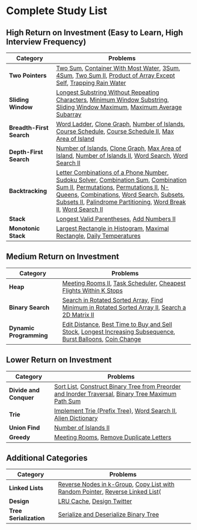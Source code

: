 # Complete Study List

## High Return on Investment (Easy to Learn, High Interview Frequency)

| Category                 | Problems                                                                                                                                                                                                                                                                                                                                                                                                                                                                                                                                                                                                                                                                                                                                                                                     |
| ------------------------ | -------------------------------------------------------------------------------------------------------------------------------------------------------------------------------------------------------------------------------------------------------------------------------------------------------------------------------------------------------------------------------------------------------------------------------------------------------------------------------------------------------------------------------------------------------------------------------------------------------------------------------------------------------------------------------------------------------------------------------------------------------------------------------------------- |
| **Two Pointers**         | [Two Sum](problems/001-two-sum.ipynb), [Container With Most Water](problems/011-container-with-most-water.ipynb), [3Sum](problems/015-3sum.ipynb), [4Sum](problems/018-4sum.ipynb), [Two Sum II](problems/167-two-sum-ii.ipynb), [Product of Array Except Self](problems/238-product-of-array-except-self.ipynb), [Trapping Rain Water](problems/042-trapping-rain-water.ipynb)                                                                                                                                                                                                                                                                                                                                                                                                              |
| **Sliding Window**       | [Longest Substring Without Repeating Characters](problems/003-longest-substring.ipynb), [Minimum Window Substring](problems/076-minimum-window-substring.ipynb), [Sliding Window Maximum](problems/239-sliding-window-maximum.ipynb), [Maximum Average Subarray](problems/643-maximum-average-subarray.ipynb)                                                                                                                                                                                                                                                                                                                                                                                                                                                                                |
| **Breadth-First Search** | [Word Ladder](problems/127-word-ladder.ipynb), [Clone Graph](problems/133-clone-graph.ipynb), [Number of Islands](problems/200-number-of-islands.ipynb), [Course Schedule](problems/207-course-schedule.ipynb), [Course Schedule II](problems/210-course-schedule-ii.ipynb), [Max Area of Island](problems/695-max-area-of-island.ipynb)                                                                                                                                                                                                                                                                                                                                                                                                                                                     |
| **Depth-First Search**   | [Number of Islands](problems/200-number-of-islands.ipynb), [Clone Graph](problems/133-clone-graph.ipynb), [Max Area of Island](problems/695-max-area-of-island.ipynb), [Number of Islands II](problems/305-number-of-islands-ii.ipynb), [Word Search](problems/079-word-search.ipynb), [Word Search II](problems/212-word-search-ii.ipynb)                                                                                                                                                                                                                                                                                                                                                                                                                                                   |
| **Backtracking**         | [Letter Combinations of a Phone Number](problems/017-letter-combinations-of-a-phone-number.ipynb), [Sudoku Solver](problems/037-sudoku-solver.ipynb), [Combination Sum](problems/039-combination-sum.ipynb), [Combination Sum II](problems/040-combination-sum-ii.ipynb), [Permutations](problems/046-permutations.ipynb), [Permutations II](problems/047-permutations-ii.ipynb), [N-Queens](problems/051-n-queens.ipynb), [Combinations](problems/077-combinations.ipynb), [Word Search](problems/079-word-search.ipynb), [Subsets](problems/078-subsets.ipynb), [Subsets II](problems/090-subsets-ii.ipynb), [Palindrome Partitioning](problems/131-palindrome-partitioning.ipynb), [Word Break II](problems/140-word-break-ii.ipynb), [Word Search II](problems/212-word-search-ii.ipynb) |
| **Stack**                | [Longest Valid Parentheses](problems/032-longest-valid-parentheses.ipynb), [Add Numbers II](problems/455-add-numbers-ii.ipynb)                                                                                                                                                                                                                                                                                                                                                                                                                                                                                                                                                                                                                                                               |
| **Monotonic Stack**      | [Largest Rectangle in Histogram](problems/084-largest-rectangle-in-histogram.ipynb), [Maximal Rectangle](problems/085-maximal-rectangle.ipynb), [Daily Temperatures](problems/739-daily-temperature.ipynb)                                                                                                                                                                                                                                                                                                                                                                                                                                                                                                                                                                                   |

## Medium Return on Investment

| Category                | Problems                                                                                                                                                                                                                                                                                                                          |
| ----------------------- | --------------------------------------------------------------------------------------------------------------------------------------------------------------------------------------------------------------------------------------------------------------------------------------------------------------------------------- |
| **Heap**                | [Meeting Rooms II](problems/253-meeting-rooms-ii.ipynb), [Task Scheduler](problems/621-task-scheduler.ipynb), [Cheapest Flights Within K Stops](problems/787-cheapest-flights-within-k-stops.ipynb)                                                                                                                               |
| **Binary Search**       | [Search in Rotated Sorted Array](problems/033-search-in-rotated-sorted-array.ipynb), [Find Minimum in Rotated Sorted Array II](problems/154-find-minimum-in-rotated-sorted-array-ii.ipynb), [Search a 2D Matrix II](problems/240-search-a-2d-matrix-ii.ipynb)                                                                     |
| **Dynamic Programming** | [Edit Distance](problems/072-edit-distance.ipynb), [Best Time to Buy and Sell Stock](problems/121-best-time-to-buy-and-sell-stock.ipynb), [Longest Increasing Subsequence](problems/300-longest-increasing-subsequence.ipynb), [Burst Balloons](problems/312-burst-balloons.ipynb), [Coin Change](problems/322-coin-change.ipynb) |

## Lower Return on Investment

| Category               | Problems                                                                                                                                                                                                                                                              |
| ---------------------- | --------------------------------------------------------------------------------------------------------------------------------------------------------------------------------------------------------------------------------------------------------------------- |
| **Divide and Conquer** | [Sort List](problems/148-sort-list.ipynb), [Construct Binary Tree from Preorder and Inorder Traversal](problems/105-construct-binary-tree-from-preorder-and-inorder-traversal.ipynb), [Binary Tree Maximum Path Sum](problems/124-binary-tree-maximum-path-sum.ipynb) |
| **Trie**               | [Implement Trie (Prefix Tree)](problems/208-implement-trie-prefix-tree.ipynb), [Word Search II](problems/212-word-search-ii.ipynb), [Alien Dictionary](problems/269-alien-dictionary.ipynb)                                                                           |
| **Union Find**         | [Number of Islands II](problems/305-number-of-islands-ii.ipynb)                                                                                                                                                                                                       |
| **Greedy**             | [Meeting Rooms](problems/252-meeting-rooms.ipynb), [Remove Duplicate Letters](problems/316-remove-duplicate-letters.ipynb)                                                                                                                                            |

## Additional Categories

| Category               | Problems                                                                                                                                                                                                                   |
| ---------------------- | -------------------------------------------------------------------------------------------------------------------------------------------------------------------------------------------------------------------------- |
| **Linked Lists**       | [Reverse Nodes in k-Group](problems/025-reverse-nodes-in-k-group.ipynb), [Copy List with Random Pointer](problems/138-copy-list-with-random-pointer.ipynb), [Reverse Linked List](problems/206-reverse-linked-list.ipynb)( |
| **Design**             | [LRU Cache](problems/146-lru-cache.ipynb), [Design Twitter](problems/355-design-twitter.ipynb)                                                                                                                             |
| **Tree Serialization** | [Serialize and Deserialize Binary Tree](problems/297-serialize-and-deserialize-binary-tree.ipynb)                                                                                                                          |
